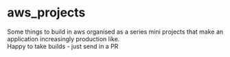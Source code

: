 # aws_projects
Some things to build in aws organised as a series mini projects that make an application increasingly production like. <br />
Happy to take builds - just send in a PR
